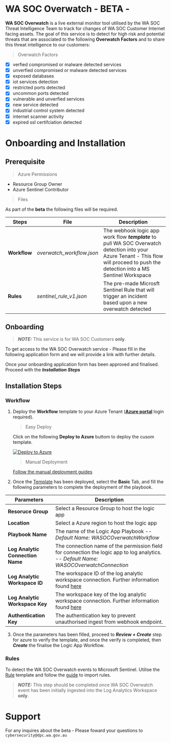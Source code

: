 # WA SOC Overwatch - BETA - 

**WA SOC Overwatch** is a live external monitor tool utilised by the WA SOC Threat Intelligence Team to track for changes of WA SOC Customer Internet facing assets. The goal of this service is to detect for high risk and potential threats that are associated to the following **Overwatch Factors** and to share this threat intelligence to our customers:

> Overwatch Factors
- [x] verfied compromised or malware detected services
- [x] unverfied compromised or malware detected services
- [x] exposed databases
- [x] iot services detection
- [x] restricted ports detected
- [x] uncommon ports detected
- [x] vulnerable and unverfied services
- [x] new service detected
- [x] industrial control system detected
- [x] internet scanner activity
- [x] expired ssl certifciation detected

# Onboarding and Installation

## Prerequisite 

> Azure Permissions
- Resource Group Owner
- Azure Sentinel Contributor

> Files

As part of the **beta** the following files will be required.

|Steps | File  | Description |
|----------- | ------------- | ------------- |
| **Workflow** | _overwatch_workflow.json_ | The webhook logic app work flow **_template_** to pull WA SOC Overwatch detection into your Azure Tenant - This flow will proceed to push the detection into a MS Sentinel Workspace |
| **Rules** | _sentinel_rule_v1.json_ | The pre-made Microsft Sentinel Rule that will trigger an incident based upon a new overwatch detected |

## Onboarding

> **_NOTE:_** This service is for WA SOC Customers **only**.

To get access to the WA SOC Overwatch service - Please fill in the following application form and we will provide a link with further details. 

Once your onboarding application form has been approved and finalised. Proceed with the _**Installation Steps**_ 

## Installation Steps

### Workflow

1. Deploy the **Workflow** template to your Azure Tenant ([**Azure portal**](https://portal.azure.com/) login required).

    > Easy Deploy

    Click on the following **Deploy to Azure** buttom to deploy the cusom template.

    [![Deploy to Azure](https://aka.ms/deploytoazurebutton)](/deployment/overwatch_workflow.json)

    > Manual Deployment 

    [Follow the manual deployment guides](https://github.com/wagov/azure-guides/blob/main/guides/azure-custom-templates.md)

2. Once the [Template](/deployment/overwatch_workflow.json) has been deployed, select the **Basic** Tab, and fill the following parameters to complete the deployment of the playbook.

 | Parameters  | Description |
| ------------- | ------------- |
| **Resoruce Group** | Select a Resource Group to host the logic app  |
| **Location** | Select a Azure region to host the logic app  |
| **Playbook Name** | The name of the Logic App Playbook -- _Default Name: WASOCOverwatchWorkflow_  |
| **Log Analytic Connection Name** | The connection name of the permission field for connection the logic app to log analytics. -- _Default Name: WASOCOverwatchConnection_ |
| **Log Analytic Workspace ID** | The workspace ID of the log analytic workspace connection. Further information found [here](https://github.com/wagov/azure-guides/blob/main/guides/log-analytic-ID-and-keys.md)  |
| **Log Analytic Workspace Key** | The workspace key of the log analytic workspace connection. Further information found [here](https://github.com/wagov/azure-guides/blob/main/guides/log-analytic-ID-and-keys.md) |
| **Authentication Key** | The authentication key to prevent unauthorised ingest from webhook endpoint. |

3. Once the parameters has been filled, proceed to _**Review + Create**_ step for azure to verify the template, and once the verify is completed, then _**Create**_ the finalise the Logic App Workflow.

### Rules

To detect the WA SOC Overwatch events to Microsoft Sentinel. Utilise the [Rule](/deployment/sentinel_rule_v1.json) template and follow the [guide](https://docs.microsoft.com/en-us/azure/sentinel/import-export-analytics-rules#import-rules) to import rules.

> **_NOTE:_** This step should be completed once WA SOC Overwatch event has been initially ingested into the Log Analytics Workspace **only**.

# Support

For any inquires about the beta - Please foward your questions to `cybersecurity@dpc.wa.gov.au`


